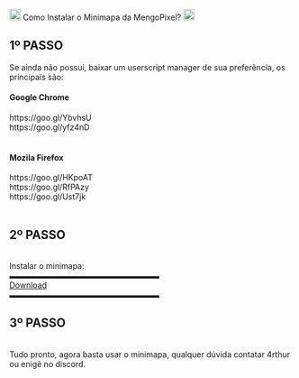 <img src="https://cdn.discordapp.com/emojis/760558075672526868.png?v=1" width="20px"/> Como Instalar o Minimapa da MengoPixel? <img src="https://cdn.discordapp.com/emojis/760558075672526868.png?v=1" width="20px"/>

<h2>1º PASSO</h2>
Se ainda não possui, baixar um userscript manager de sua preferência, os principais são:<br>
<h4>Google Chrome</h4>
https://goo.gl/YbvhsU<br>
https://goo.gl/yfz4nD<br>
<br>
<h4>Mozila Firefox</h4>
https://goo.gl/HKpoAT<br>
https://goo.gl/RfPAzy<br>
https://goo.gl/Ust7jk<br>
<br>
<h2>2º PASSO</h2>
<br>
Instalar o minimapa:<br>
▬▬▬▬▬▬▬▬▬▬▬▬▬▬▬▬▬▬▬<br>
<a href="https://raw.githubusercontent.com/sc00p3/mengo-pixel/master/minimapa.user.js">Download</a><br>
▬▬▬▬▬▬▬▬▬▬▬▬▬▬▬▬▬▬▬<br>
<h2>3º PASSO</h2>
<br>
Tudo pronto, agora basta usar o minimapa, qualquer dúvida contatar 4rthur ou enigê no discord.